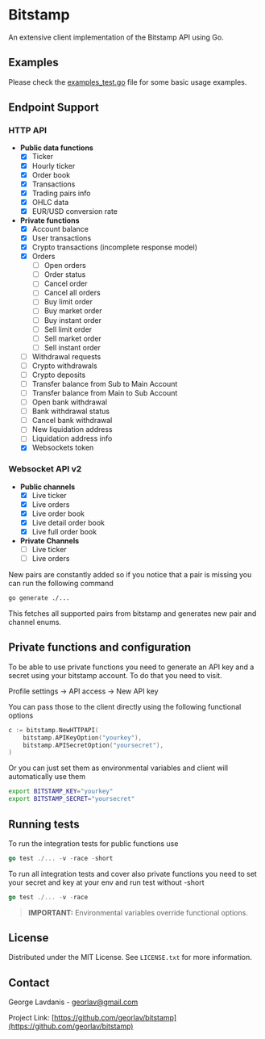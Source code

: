 # Bitstamp
An extensive client implementation of the Bitstamp API using Go.

## Examples
Please check the [examples_test.go](examples_test.go) file for some basic usage examples.

## Endpoint Support

  ### HTTP API

  * **Public data functions**
    * [x] Ticker
    * [x] Hourly ticker
    * [x] Order book
    * [x] Transactions
    * [x] Trading pairs info
    * [x] OHLC data
    * [x] EUR/USD conversion rate
  * **Private functions**
    * [x] Account balance
    * [x] User transactions
    * [x] Crypto transactions (incomplete response model)
    * [x] Orders
      * [ ] Open orders
      * [ ] Order status
      * [ ] Cancel order
      * [ ] Cancel all orders
      * [ ] Buy limit order
      * [ ] Buy market order
      * [ ] Buy instant order
      * [ ] Sell limit order
      * [ ] Sell market order
      * [ ] Sell instant order
    * [ ] Withdrawal requests
    * [ ] Crypto withdrawals
    * [ ] Crypto deposits
    * [ ] Transfer balance from Sub to Main Account
    * [ ] Transfer balance from Main to Sub Account
    * [ ] Open bank withdrawal
    * [ ] Bank withdrawal status
    * [ ] Cancel bank withdrawal
    * [ ] New liquidation address
    * [ ] Liquidation address info
    * [x] Websockets token

   ### Websocket API v2

  * **Public channels**
    * [x] Live ticker
    * [x] Live orders
    * [x] Live order book
    * [x] Live detail order book
    * [x] Live full order book
  * **Private Channels**
    * [ ] Live ticker
    * [ ] Live orders

New pairs are constantly added so if you notice that a pair is missing you can run the following command

```bash
go generate ./...
```

This fetches all supported pairs from bitstamp and generates new pair and channel enums.

## Private functions and configuration
To be able to use private functions you need to generate an API key and a secret using your bitstamp account. To do that you need to visit.

Profile settings -> API access -> New API key

You can pass those to the client directly using the following functional options
```go
c := bitstamp.NewHTTPAPI(
	bitstamp.APIKeyOption("yourkey"),
	bitstamp.APISecretOption("yoursecret"),
)
```

Or you can just set them as environmental variables and client will automatically use them
```bash
export BITSTAMP_KEY="yourkey"
export BITSTAMP_SECRET="yoursecret"
```

## Running tests
To run the integration tests for public functions use
```go
go test ./... -v -race -short
```

To run all integration tests and cover also private functions you need to set your secret and key at your env and run test without -short
```go
go test ./... -v -race
```

> **IMPORTANT:** Environmental variables override functional options.

## License
Distributed under the MIT License. See `LICENSE.txt` for more information.

## Contact
George Lavdanis - georlav@gmail.com

Project Link: [https://github.com/georlav/bitstamp](https://github.com/georlav/bitstamp)



